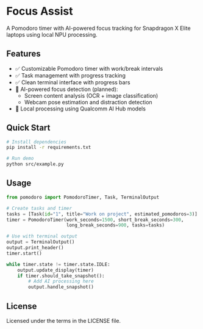 # Focus Assist

A Pomodoro timer with AI-powered focus tracking for Snapdragon X Elite laptops using local NPU processing.

## Features

- ✅ Customizable Pomodoro timer with work/break intervals
- ✅ Task management with progress tracking
- ✅ Clean terminal interface with progress bars
- 🔄 AI-powered focus detection (planned):
  - Screen content analysis (OCR + image classification)
  - Webcam pose estimation and distraction detection
- 🔄 Local processing using Qualcomm AI Hub models

## Quick Start

```bash
# Install dependencies
pip install -r requirements.txt

# Run demo
python src/example.py
```

## Usage

```python
from pomodoro import PomodoroTimer, Task, TerminalOutput

# Create tasks and timer
tasks = [Task(id="1", title="Work on project", estimated_pomodoros=3)]
timer = PomodoroTimer(work_seconds=1500, short_break_seconds=300, 
                      long_break_seconds=900, tasks=tasks)

# Use with terminal output
output = TerminalOutput()
output.print_header()
timer.start()

while timer.state != timer.state.IDLE:
    output.update_display(timer)
    if timer.should_take_snapshot():
        # Add AI processing here
        output.handle_snapshot()
```

## License

Licensed under the terms in the LICENSE file.